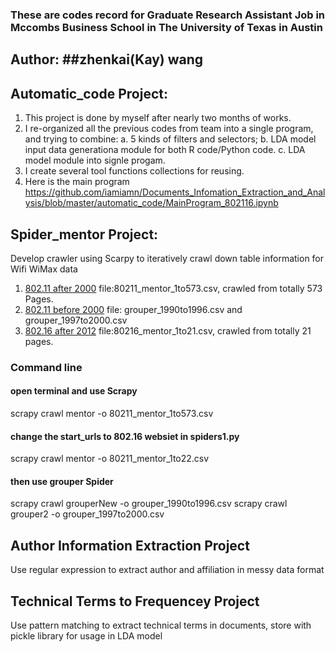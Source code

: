 ### These are codes record for Graduate Research Assistant Job in Mccombs Business School in The University of Texas in Austin

## Author: ##zhenkai(Kay) wang
## Automatic_code Project:
1. This project is done by myself after nearly two months of works. 
2. I re-organized all the previous codes from team into a single program, and trying to combine:
   a. 5 kinds of filters and selectors;
   b. LDA model input data generationa module for both R code/Python code.
   c. LDA model module
   into signle progam. 
3. I create several tool functions collections for reusing.
4. Here is the main program
https://github.com/iamiamn/Documents_Infomation_Extraction_and_Analysis/blob/master/automatic_code/MainProgram_802116.ipynb

## Spider_mentor Project:
Develop crawler using Scarpy to iteratively crawl down table information for Wifi WiMax data

1. [802.11 after 2000](https://mentor.ieee.org/802.11/documents)
file:80211_mentor_1to573.csv, crawled from totally 573 Pages.
2. [802.11 before 2000](http://grouper.ieee.org/groups/802/11/Documents/DocumentArchives/)
file: grouper_1990to1996.csv and grouper_1997to2000.csv
3. [802.16 after 2012](https://mentor.ieee.org/802.16/documents)
file:80216_mentor_1to21.csv, crawled from totally 21 pages.

### Command line
#### open terminal and use Scrapy
scrapy crawl mentor -o 80211_mentor_1to573.csv
#### change the start_urls to 802.16 websiet in spiders1.py
scrapy crawl mentor -o 80211_mentor_1to22.csv
#### then use grouper Spider
scrapy crawl grouperNew -o grouper_1990to1996.csv
scrapy crawl grouper2 -o grouper_1997to2000.csv

## Author Information Extraction Project
Use regular expression to extract author and affiliation in messy data format


## Technical Terms to Frequencey Project
Use pattern matching to extract technical terms in documents, store with pickle library for usage in LDA model



